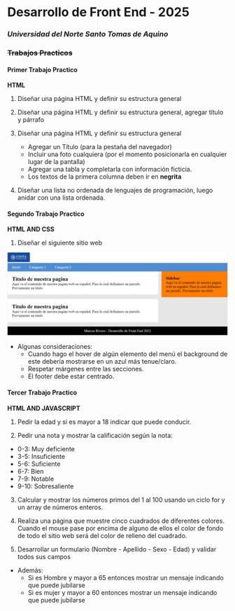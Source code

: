 # Desarrollo de Front End - 2025

### _Universidad del Norte Santo Tomas de Aquino_

### ~~Trabajos Practicos~~

#### Primer Trabajo Practico

**HTML**

1. Diseñar una página HTML y definir su estructura general
2. Diseñar una página HTML y definir su estructura general, agregar título y párrafo
3. Diseñar una página HTML y definir su estructura general

   - Agregar un Título (para la pestaña del navegador)
   - Incluir una foto cualquiera (por el momento posicionarla en cualquier lugar de la pantalla)
   - Agregar una tabla y completarla con información ficticia.
   - Los textos de la primera columna deben ir en **negrita**

4. Diseñar una lista no ordenada de lenguajes de programación, luego anidar con una lista ordenada.

#### Segundo Trabajo Practico

**HTML AND CSS**

1. Diseñar el siguiente sitio web

![Segundo TP](./TP2.png "Segundo TP")

- Algunas consideraciones:
  - Cuando hago el hover de algún elemento del menú el
    background de este debería mostrarse en un azul más
    tenue/claro.
  - Respetar márgenes entre las secciones.
  - El footer debe estar centrado.

#### Tercer Trabajo Practico

**HTML AND JAVASCRIPT**

1. Pedir la edad y si es mayor a 18 indicar que puede conducir.

2. Pedir una nota y mostrar la calificación según la nota:

- 0-3: Muy deficiente
- 3-5: Insuficiente
- 5-6: Suficiente
- 6-7: Bien
- 7-9: Notable
- 9-10: Sobresaliente

3. Calcular y mostrar los números primos del 1 al 100 usando un ciclo for y un array de números enteros.

4. Realiza una página que muestre cinco cuadrados de diferentes colores. Cuando el mouse pase por encima de alguno de ellos el color de fondo de todo el sitio web será del color de relleno del cuadrado.

5. Desarrollar un formulario (Nombre - Apellido - Sexo - Edad) y validar todos sus campos

- Además:
  - Si es Hombre y mayor a 65 entonces mostrar un
  mensaje indicando que puede jubilarse
  - Si es mujer y mayor a 60 entonces mostrar un mensaje
  indicando que puede jubilarse
